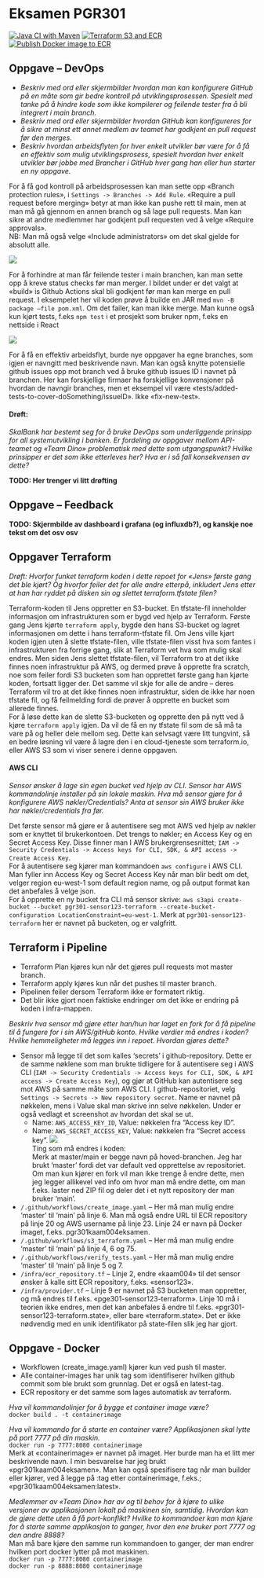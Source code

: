 # Eksamen PGR301


[![Java CI with Maven](https://github.com/Kaikka/PGR301_Eksamen/actions/workflows/verify_tests.yaml/badge.svg)](https://github.com/Kaikka/PGR301_Eksamen/actions/workflows/verify_tests.yaml)
[![Terraform S3 and ECR](https://github.com/Kaikka/PGR301_Eksamen/actions/workflows/s3_terraform.yaml/badge.svg)](https://github.com/Kaikka/PGR301_Eksamen/actions/workflows/s3_terraform.yaml)
[![Publish Docker image to ECR](https://github.com/Kaikka/PGR301_Eksamen/actions/workflows/create_image.yaml/badge.svg)](https://github.com/Kaikka/PGR301_Eksamen/actions/workflows/create_image.yaml)


## Oppgave – DevOps
- *Beskriv med ord eller skjermbilder hvordan man kan konfigurere GitHub på en måte som gir bedre kontroll på utviklingsprosessen. Spesielt med tanke på å hindre kode som ikke kompilerer og feilende tester fra å bli integrert i main branch.*
- *Beskriv med ord eller skjermbilder hvordan GitHub kan konfigureres for å sikre at minst ett annet medlem av teamet har godkjent en pull request før den merges.*
- *Beskriv hvordan arbeidsflyten for hver enkelt utvikler bør være for å få en effektiv som mulig utviklingsprosess, spesielt hvordan hver enkelt utvikler bør jobbe med Brancher i GitHub hver gang han eller hun starter en ny oppgave.*

For å få god kontroll på arbeidsprosessen kan man sette opp «Branch protection rules», i `Settings -> Branches -> Add Rule`. «Require a pull request before merging» betyr at man ikke kan pushe rett til main, men at man må gå gjennom en annen branch og så lage pull requests. Man kan sikre at andre medlemmer har godkjent pull requesten ved å velge «Require approvals».  
NB: Man må også velge «Include administrators» om det skal gjelde for absolutt alle. 

![](pull_review_require_approval.png)

For å forhindre at man får feilende tester i main branchen, kan man sette opp å kreve status checks før man merger. I bildet under er det valgt at «build» is Github Actions skal bli godkjent før man kan merge en pull request. I eksempelet her vil koden prøve å builde en JAR med `mvn -B package –file pom.xml`. Om det failer, kan man ikke merge. Man kunne også kun kjørt tests, f.eks `npm test` i et prosjekt som bruker npm, f.eks en nettside i React

![](pull_test_require_running.png)

For å få en effektiv arbeidsflyt, burde nye oppgaver ha egne branches, som igjen er navngitt med beskrivende navn. Man kan også knytte potensielle github issues opp mot branch ved å bruke github issues ID i navnet på branchen. Her kan forskjellige firmaer ha forskjellige konvensjoner på hvordan de navngir branches, men et eksempel vil være «tests/added-tests-to-cover-doSomething/issueID». Ikke «fix-new-test».

#### Drøft:
*SkalBank har bestemt seg for å bruke DevOps som underliggende prinsipp for all systemutvikling i banken. Er fordeling av oppgaver mellom API-teamet og «Team Dino» problematisk med dette som utgangspunkt? Hvilke prinsipper er det som ikke etterleves her? Hva er i så fall konsekvensen av dette?*

**TODO: Her trenger vi litt drøfting**

## Oppgave – Feedback

**TODO: Skjermbilde av dashboard i grafana (og influxdb?), og kanskje noe tekst om det osv osv**

## Oppgaver Terraform
*Drøft: Hvorfor funket terraform koden i dette repoet for «Jens» første gang det ble kjørt? Og hvorfor feiler det for alle andre etterpå, inkludert Jens etter at han har ryddet på disken sin og slettet terraform.tfstate filen?*

Terraform-koden til Jens oppretter en S3-bucket. En tfstate-fil inneholder informasjon om infrastrukturen som er bygd ved hjelp av Terraform. Første gang Jens kjørte `terraform apply`, bygde den hans S3-bucket og lagret informasjonen om dette i hans terraform-tfstate fil. Om Jens ville kjørt koden igjen uten å slette tfstate-filen, ville tfstate-filen visst hva som fantes i infrastrukturen fra forrige gang, slik at Terraform vet hva som mulig skal endres. Men siden Jens slettet tfstate-filen, vil Terraform tro at det ikke finnes noen infrastruktur på AWS, og dermed prøve å opprette fra scratch, noe som feiler fordi S3 bucketen som han opprettet første gang han kjørte koden, fortsatt ligger der. Det samme vil skje for alle de andre – deres Terraform vil tro at det ikke finnes noen infrastruktur, siden de ikke har noen tfstate fil, og få feilmelding fordi de prøver å opprette en bucket som allerede finnes.  
For å løse dette kan de slette S3-bucketen og opprette den på nytt ved å kjøre `terraform apply` igjen. Da vil de få en ny tfstate fil som de så må ta vare på og heller dele mellom seg. Dette kan selvsagt være litt tungvint, så en bedre løsning vil være å lagre den i en cloud-tjeneste som terraform.io, eller AWS S3 som vi viser senere i denne oppgaven.

#### AWS CLI

*Sensor ønsker å lage sin egen bucket ved hjelp av CLI. Sensor har AWS kommandolinje installer på sin lokale maskin. Hva må sensor gjøre for å konfigurere AWS nøkler/Credentials? Anta at sensor sin AWS bruker ikke har nøkler/credentials fra før.*

Det første sensor må gjøre er å autentisere seg mot AWS ved hjelp av nøkler som er knyttet til brukerkontoen. Det trengs to nøkler; en Access Key og en Secret Access Key. Disse finner man I AWS brukergrensesnittet; `IAM -> Security Credentials -> Access keys for CLI, SDK, & API access -> Create Access Key`.  
For å autentisere seg kjører man kommandoen `aws configure` i AWS CLI. Man fyller inn Access Key og Secret Access Key når man blir bedt om det, velger region eu-west-1 som default region name, og på output format kan det anbefales å velge json.    
For å opprette en ny bucket fra CLI må sensor skrive: `aws s3api create-bucket --bucket pgr301-sensor123-terraform --create-bucket-configuration LocationConstraint=eu-west-1`. Merk at `pgr301-sensor123-terraform` her er navnet på bucketen, og er valgfritt.

## Terraform i Pipeline
- Terraform Plan kjøres kun når det gjøres pull requests mot master branch.
- Terraform apply kjøres kun når det pushes til master branch.
- Pipelinen feiler dersom Terraform ikke er formatert riktig.
- Det blir ikke gjort noen faktiske endringer om det ikke er endring på koden i infra-mappen.

*Beskriv hva sensor må gjøre etter han/hun har laget en fork for å få pipeline til å fungere for i sin AWS/gitHub konto. Hvilke verdier må endres i koden? Hvilke hemmeligheter må legges inn i repoet. Hvordan gjøres dette?*

- Sensor må legge til det som kalles ‘secrets’ i github-repository. Dette er de samme nøklene som man brukte tidligere for å autentisere seg i AWS CLI (`IAM -> Security Credentials -> Access keys for CLI, SDK, & API access -> Create Access Key`), og gjør at GitHub kan autentisere seg mot AWS på samme måte som AWS CLI. I github-repositoriet, velg `Settings -> Secrets -> New repository secret`. Name er navnet på nøkkelen, mens i Value skal man skrive inn selve nøkkelen. Under er også vedlagt et screenshot av hvordan det skal se ut.
  - Name: `AWS_ACCESS_KEY_ID`, Value: nøkkelen fra “Access key ID”.
  - Name: `AWS_SECRET_ACCESS_KEY`, Value: nøkkelen fra “Secret access key”.
  ![](github_secrets.png)  
    Ting som må endres i koden:  
    Merk at master/main er begge navn på hoved-branchen. Jeg har brukt ‘master’ fordi det var default ved opprettelse av repositoriet. Om man kun kjører en fork vil man ikke trenge å endre dette, men jeg legger allikevel ved info om hvor man må endre dette, om man f.eks. laster ned ZIP fil og deler det i et nytt repository der man bruker ‘main’.
- `/.github/workflows/create_image.yaml` – Her må man mulig endre ‘master’ til ‘main’ på linje 6. Man må også endre URL til ECR repository på linje 20 og AWS username på linje 23. Linje 24 er navn på Docker imaget, f.eks. pgr301kaam004eksamen.
- `/.github/workflows/s3_terraform.yaml` – Her må man mulig endre ‘master’ til ‘main’ på linje 4, 6 og 75.
- `/.github/workflows/verify_tests.yaml` – Her må man mulig endre ‘master’ til ‘main’ på linje 5 og 7.
- `/infra/ecr_repository.tf` – Linje 2, endre «kaam004» til det sensor ønsker å kalle sitt ECR repository, f.eks. «sensor123».
- `/infra/provider.tf` – Linje 9 er navnet på S3 bucketen man oppretter, og må endres til f.eks. «pge301-sensor123-terraform». Linje 10 må i teorien ikke endres, men det kan anbefales å endre til f.eks. «pgr301-sensor123-terraform.state», eller bare «terraform.state». Det er ikke nødvendig med en unik identifikator på state-filen slik jeg har gjort.

## Oppgave - Docker

- Workflowen (create_image.yaml) kjører kun ved push til master.
- Alle container-images har unik tag som identifiserer hvilken github commit som ble brukt som grunnlag. Det er også en latest-tag.
- ECR repository er det samme som lages automatisk av terraform.

*Hva vil kommandolinjer for å bygge et container image være?*  
`docker build . -t containerimage`  

*Hva vil kommando for å starte en container være? Applikasjonen skal lytte på port 7777 på din maskin.*  
`docker run -p 7777:8080 containerimage`  
Merk at «containerimage» er navnet på imaget. Her burde man ha et litt mer beskrivende navn. I min besvarelse har jeg brukt «pgr301kaam004eksamen». Man kan også spesifisere tag når man builder eller kjører, ved å legge på :tag etter containerimage, f.eks.; «pgr301kaam004eksamen:latest».

*Medlemmer av «Team Dino» har av og til behov for å kjøre to ulike versjoner av applikasjonen lokalt på maskinen sin, samtidig. Hvordan kan de gjøre dette uten å få port-konflikt? Hvilke to kommandoer kan man kjøre for å starte samme applikasjon to ganger, hvor den ene bruker port 7777 og den andre 8888?*  
Man må bare kjøre den samme run kommandoen to ganger, der man endrer hvilken port docker
lytter på mot maskinen.  
`docker run -p 7777:8080 containerimage`  
`docker run -p 8888:8080 containerimage`  